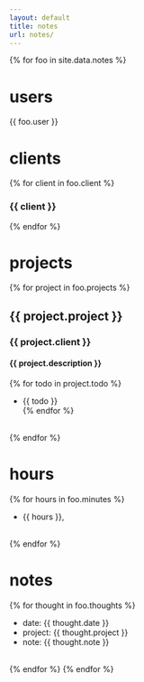 ```yaml
---
layout: default
title: notes
url: notes/
---
```

{% for foo in site.data.notes %}  
# users  
{{ foo.user }}  
# clients  
{% for client in foo.client %}
### {{ client }}    
{% endfor %}
# projects  
{% for project in foo.projects %}  
## {{ project.project }}  
### {{ project.client }}  
#### {{ project.description }}  
{% for todo in project.todo %}  
- {{ todo }}  
{% endfor %}  
<br>
{% endfor %}  

# hours   
   
{% for hours in foo.minutes %}  
- {{ hours }},   
<br>  
{% endfor %}  

# notes  

{% for thought in foo.thoughts %}  
- date: {{ thought.date }}  
- project: {{ thought.project }}  
- note: {{ thought.note }}  
<br>    
{% endfor %}  
{% endfor %}  
